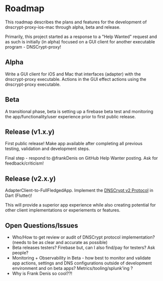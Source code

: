 
# Roadmap

This roadmap describes the plans and features for the development of dnscrypt-proxy-ios-mac through alpha, beta and release.

Primarily, this project started as a response to a "Help Wanted" request and as such is initially (in alpha) focused on a GUI client for another executable program - DNSCrypt-proxy!


## Alpha

Write a GUI client for iOS and Mac that interfaces (adapter) with the dnscrypt-proxy executable.
Actions in the GUI effect actions using the dnscrypt-proxy executable.


## Beta

A transitional phase, beta is setting up a firebase beta test and monitoring the app/functionality/user experience prior to first public release.


## Release (v1.x.y)

First public release! Make app available after completing all previous testing, validation and development steps.

Final step - respond to @frankDenis on GitHub Help Wanter posting. Ask for feedback/criticism!


## Release (v2.x.y)

AdapterClient-to-FullFledgedApp.
Implement the [DNSCrypt v2 Protocol](https://dnscrypt.info/protocol) in Dart (Flutter)!

This will provide a superior app experience while also creating potential for other client implementations or experiements or features.


## Open Questions/Issues

* Who/How to get review or audit of DNSCrypt protocol implementation? (needs to be as clear and accurate as possible)
* Beta releases testers? Firebase but, can I also find/pay for testers? Ask people?
* Monitoring + Observability in Beta - how best to monitor and validate app actions, settings and DNS configurations outside of development environment and on beta apps? Metrics/tooling/splunk'ing ?
* Why is Frank Denis so cool??!

